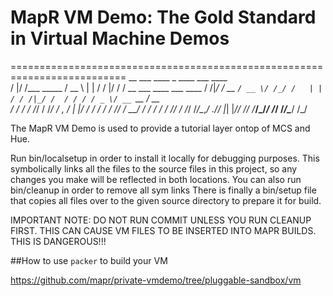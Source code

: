 # MapR VM Demo: The Gold Standard in Virtual Machine Demos
==========================================================================
        __  ___            ____     _    ____  ___   ____                     
       /  |/  /___ _____  / __ \   | |  / /  |/  /  / __ \___  ____ ___  ____ 
      / /|_/ / __ `/ __ \/ /_/ /   | | / / /|_/ /  / / / / _ \/ __ `__ \/ __ \
     / /  / / /_/ / /_/ / _, _/    | |/ / /  / /  / /_/ /  __/ / / / / / /_/ /
    /_/  /_/\__,_/ .___/_/ |_|     |___/_/  /_/  /_____/\___/_/ /_/ /_/\____/ 
                /_/                                             

The MapR VM Demo is used to provide a tutorial layer ontop of MCS and Hue.


Run bin/localsetup in order to install it locally for debugging purposes. This symbolically links all the files to the source files in this project, so any changes you make will be reflected in both locations.
You can also run bin/cleanup in order to remove all sym links
There is finally a bin/setup file that copies all files over to the given source directory to prepare it for build. 

IMPORTANT NOTE: DO NOT RUN COMMIT UNLESS YOU RUN CLEANUP FIRST. THIS CAN CAUSE VM FILES TO BE INSERTED INTO MAPR BUILDS. THIS IS DANGEROUS!!!

##How to use `packer` to build your VM

https://github.com/mapr/private-vmdemo/tree/pluggable-sandbox/vm
